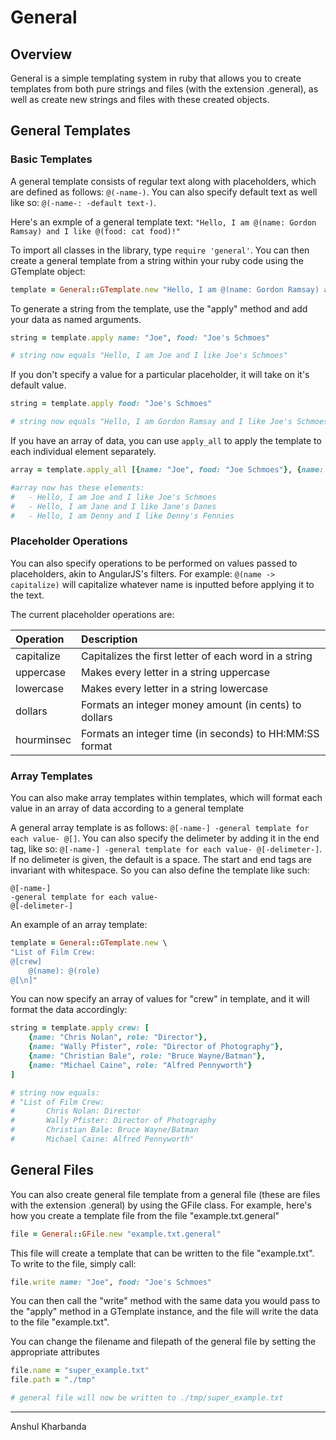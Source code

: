 # General

## Overview

General is a simple templating system in ruby that allows you to create templates from both pure strings and files (with the extension .general), as well as create new strings and files with these created objects.

## General Templates

### Basic Templates

A general template consists of regular text along with placeholders, which are defined as follows: `@(-name-)`. You can also specify default text as well like so: `@(-name-: -default text-)`. 

Here's an exmple of a general template text: `"Hello, I am @(name: Gordon Ramsay) and I like @(food: cat food)!"`

To import all classes in the library, type `require 'general'`. You can then create a general template from a string within your ruby code using the GTemplate object:

```ruby
template = General::GTemplate.new "Hello, I am @(name: Gordon Ramsay) and I like @(food: cat food)!"
```

To generate a string from the template, use the "apply" method and add your data as named arguments.

```ruby
string = template.apply name: "Joe", food: "Joe's Schmoes"

# string now equals "Hello, I am Joe and I like Joe's Schmoes"
```

If you don't specify a value for a particular placeholder, it will take on it's default value.

```ruby
string = template.apply food: "Joe's Schmoes"

# string now equals "Hello, I am Gordon Ramsay and I like Joe's Schmoes"
```

If you have an array of data, you can use `apply_all` to apply the template to each individual element separately.

```ruby
array = template.apply_all [{name: "Joe", food: "Joe Schmoes"}, {name: "Jane", food: "Jane's Danes"}, {name: "Denny", food: "Denny's Fennies"}]

#array now has these elements:
#   - Hello, I am Joe and I like Joe's Schmoes
#   - Hello, I am Jane and I like Jane's Danes
#   - Hello, I am Denny and I like Denny's Fennies
```

### Placeholder Operations

You can also specify operations to be performed on values passed to placeholders, akin to AngularJS's filters. For example: `@(name -> capitalize)` will capitalize whatever name is inputted before applying it to the text.

The current placeholder operations are:

| Operation  |                       Description                       |
|:-----------|:--------------------------------------------------------|
| capitalize | Capitalizes the first letter of each word in a string   |
| uppercase  | Makes every letter in a string uppercase                |
| lowercase  | Makes every letter in a string lowercase                |
| dollars    | Formats an integer money amount (in cents) to dollars   |
| hourminsec | Formats an integer time (in seconds) to HH:MM:SS format |

### Array Templates

You can also make array templates within templates, which will format each value in an array of data according to a general template

A general array template is as follows: `@[-name-] -general template for each value- @[]`. You can also specify the delimeter by adding it in the end tag, like so: `@[-name-] -general template for each value- @[-delimeter-]`. If no delimeter is given, the default is a space. The start and end tags are invariant with whitespace. So you can also define the template like such: 

```
@[-name-]
-general template for each value-
@[-delimeter-]
```

An example of an array template:

```ruby
template = General::GTemplate.new \
"List of Film Crew:
@[crew] 
	@(name): @(role)
@[\n]"
```

You can now specify an array of values for "crew" in template, and it will format the data accordingly:

```ruby
string = template.apply crew: [
	{name: "Chris Nolan", role: "Director"}, 
	{name: "Wally Pfister", role: "Director of Photography"}, 
	{name: "Christian Bale", role: "Bruce Wayne/Batman"}, 
	{name: "Michael Caine", role: "Alfred Pennyworth"}
]

# string now equals:
# "List of Film Crew:
#  		Chris Nolan: Director
#		Wally Pfister: Director of Photography
#		Christian Bale: Bruce Wayne/Batman
#		Michael Caine: Alfred Pennyworth"
```

## General Files

You can also create general file template from a general file (these are files with the extension .general) by using the GFile class. For example, here's how you create a template file from the file "example.txt.general"

```ruby
file = General::GFile.new "example.txt.general"
```

This file will create a template that can be written to the file "example.txt". To write to the file, simply call:

```ruby
file.write name: "Joe", food: "Joe's Schmoes"
```

You can then call the "write" method with the same data you would pass to the "apply" method in a GTemplate instance, and the file will write the data to the file "example.txt".

You can change the filename and filepath of the general file by setting the appropriate attributes

```ruby
file.name = "super_example.txt"
file.path = "./tmp"

# general file will now be written to ./tmp/super_example.txt
```
-------------------------------------------------------------------------------------------------------------------------------------

Anshul Kharbanda
